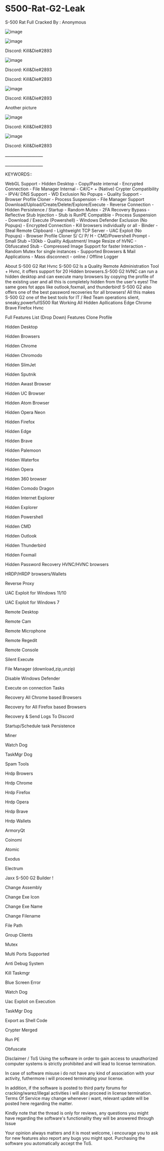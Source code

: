 # S500-Rat-G2-Leak
S-500 Rat Full Cracked By : Anonymous

![image](https://user-images.githubusercontent.com/129955867/230108133-674fd9da-e704-43f2-8217-d5ce2bdd67db.png)




![image](https://user-images.githubusercontent.com/129955867/230108209-3ee92e9b-a1a6-476d-9246-e74383314f02.png)

Discord: Kill&Die#2893






![image](https://user-images.githubusercontent.com/129955867/230108234-e9eb64b3-d1a8-430f-ba52-c3ea7aa4b04b.png)


Discord: Kill&Die#2893






Discord: Kill&Die#2893


![image](https://user-images.githubusercontent.com/129955867/230108274-18643665-c39f-4e02-9755-ec002556450f.png)








Discord: Kill&Die#2893

Another picture

![image](https://user-images.githubusercontent.com/129955867/230108976-df7796de-44d9-40ba-a784-4db17ad274b6.png)






Discord: Kill&Die#2893




![image](https://user-images.githubusercontent.com/129955867/230109840-66a4d184-4e9d-4418-8630-14e71e690a60.png)








Discord: Kill&Die#2893


ــــــــــــــــــــــــــــــ




ــــــــــــــــــــــــــــــ




KEYWORDS::








WebGL Support - Hidden Desktop - Copy/Paste internal - Encrypted Connection - File Manager Internal - C#/C+ + (Native) Crypter Compatibility - IPV4/ DNS Support - WD Exclusion No Popups - Quality Support - Browser Profile Cloner - Process Suspension - File Manager Support Download/Upload/Create/Delete/Explore/Execute - Reverse Connection - Hidden Persistence / Startup - Random Mutex - 2FA Recovery Bypass - Reflective Stub Injection - Stub is RunPE Compatible - Process Suspension - Download / Execute (Powershell) - Windows Defender Exclusion (No Popups) - Encrypted Connection - Kill browsers individually or all - Binder - Steal Remote Clipboard - Lightweight TCP Server - UAC Exploit (No Popups) - Browser Profile Cloner S/ C/ P/ H - CMD/Powershell Prompt - Small Stub ~130kb - Quality Adjustment/ Image Resize of hVNC - Obfuscated Stub - Compressed Image Support for faster Interaction - Random Mutex for single instances - Supported Browsers & Mail Applications - Mass disconnect - online / Offline Logger

About S-500 G2 Rat Hvnc
S-500 G2 Is a Quality Remote Administration Tool + Hvnc, it offers support for 20 Hidden browsers.S-500 G2 hVNC can run a hidden desktop and can execute many browsers by copying the profile of the existing user and all this is completely hidden from the user's eyes! The same goes fot apps like outlook,foxmail, and thunderbird! S-500 G2 also offers one of the best password recoveries for all browsers! All this makes S-500 G2 one of the best tools for IT / Red Team operations slient, sneaky,powerful!S500 Rat Working All Hidden Apllications Edge Chrome Brave Firefox Hvnc

Full Features List (Drop Down)
Features
Clone Profile

Hidden Desktop

Hidden Browsers

Hidden Chrome

Hidden Chromodo

Hidden SlimJet

Hidden Sputnik

Hidden Awast Browser

Hidden UC Browser

Hidden Atom Browser

Hidden Opera Neon

Hidden Firefox

Hidden Edge

Hidden Brave

Hidden Palemoon

Hidden Waterfox

Hidden Opera

Hidden 360 browser

Hidden Comodo Dragon

Hidden Internet Explorer

Hidden Explorer

Hidden Powershell

Hidden CMD

Hidden Outlook

Hidden Thunderbird

Hidden Foxmail

Hidden Password Recovery HVNC/HVNC browsers

HRDP/HRDP browsers/Wallets

Reverse Proxy

UAC Exploit for Windows 11/10

UAC Exploit for Windows 7

Remote Desktop

Remote Cam

Remote Microphone

Remote Regedit

Remote Console

Silent Execute

File Manager (download,zip,unzip)

Disable Windows Defender

Execute on connection Tasks

Recovery All Chrome based Browsers

Recovery for All Firefox based Browsers

Recovery & Send Logs To Discord

Startup/Schedule task Persistence

Miner

Watch Dog

TaskMgr Dog

Spam Tools

Hrdp Browers

Hrdp Chrome

Hrdp Firefox

Hrdp Opera

Hrdp Brave

Hrdp Wallets

ArmoryQt

Coinomi

Atomic

Exodus

Electrum

Jaxx S-500 G2 Builder !

Change Assembly

Change Exe Icon

Change Exe Name

Change Filename

File Path

Group Clients

Mutex

Multi Ports Supported

Anti Debug System

Kill Taskmgr

Blue Screen Error

Watch Dog

Uac Exploit on Execution

TaskMgr Dog

Export as Shell Code

Crypter Merged

Run PE

Obfuscate

Disclaimer / ToS
Using the software in order to gain access to unauthorized computer systems is strictly prohibited and will lead to license termination.

In case of software misuse i do not have any kind of association with your activity, futhermore i will proceed terminating your license.

In addition, if the software is posted to third party forums for cracking/warez/illegal activities i will also proceed in license termination. Terms Of Service may change whenever i want, relevant update will be posted here regarding the matter.

Kindly note that the thread is only for reviews, any questions you might have regarding the software's functionality they will be answered through Issue

Your opinion always matters and it is most welcome, i encourage you to ask for new features also report any bugs you might spot. Purchasing the software you automatically accept the ToS.

